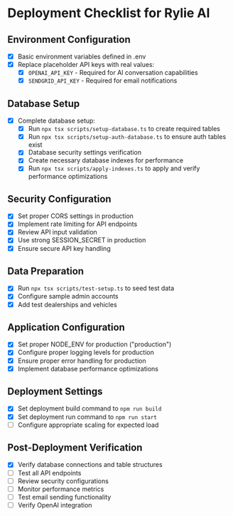# Deployment Checklist for Rylie AI

## Environment Configuration
- [x] Basic environment variables defined in .env
- [x] Replace placeholder API keys with real values:
  - [x] `OPENAI_API_KEY` - Required for AI conversation capabilities
  - [x] `SENDGRID_API_KEY` - Required for email notifications

## Database Setup
- [x] Complete database setup:
  - [x] Run `npx tsx scripts/setup-database.ts` to create required tables
  - [x] Run `npx tsx scripts/setup-auth-database.ts` to ensure auth tables exist
  - [x] Database security settings verification
  - [x] Create necessary database indexes for performance
  - [x] Run `npx tsx scripts/apply-indexes.ts` to apply and verify performance optimizations

## Security Configuration
- [x] Set proper CORS settings in production
- [x] Implement rate limiting for API endpoints
- [x] Review API input validation
- [x] Use strong SESSION_SECRET in production
- [x] Ensure secure API key handling

## Data Preparation
- [x] Run `npx tsx scripts/test-setup.ts` to seed test data
- [x] Configure sample admin accounts
- [x] Add test dealerships and vehicles

## Application Configuration
- [x] Set proper NODE_ENV for production ("production")
- [x] Configure proper logging levels for production
- [x] Ensure proper error handling for production
- [x] Implement database performance optimizations

## Deployment Settings
- [x] Set deployment build command to `npm run build`
- [x] Set deployment run command to `npm run start`
- [ ] Configure appropriate scaling for expected load

## Post-Deployment Verification
- [x] Verify database connections and table structures
- [ ] Test all API endpoints
- [ ] Review security configurations
- [ ] Monitor performance metrics
- [ ] Test email sending functionality
- [ ] Verify OpenAI integration